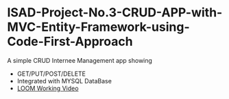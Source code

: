# ISAD-Project-No.3-CRUD-APP-with-MVC-Entity-Framework-using-Code-First-Approach

A simple CRUD Internee Management app showing 
- GET/PUT/POST/DELETE 
- Integrated with MYSQL DataBase
- [LOOM Working Video](https://www.loom.com/share/af00c60f8c2e477cb185537395e9a9e4?sharedAppSource=personal_library)
